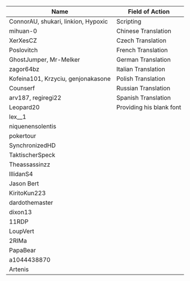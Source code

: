 |Name | Field of Action|
--- | --- |
| ConnorAU, shukari, linkion, Hypoxic | Scripting |
| mihuan-0 | Chinese Translation |
| XerXesCZ | Czech Translation |
| Poslovitch | French Translation |
| GhostJumper, Mr-Melker | German Translation |
| zagor64bz | Italian Translation |
| Kofeina101, Krzyciu, genjonakasone  | Polish Translation |
| Counserf | Russian Translation |
| arv187, regiregi22 | Spanish Translation |
| Leopard20 | Providing his blank font |
| lex__1 |
| niquenensolentis |
| pokertour |
| SynchronizedHD |
| TaktischerSpeck |
| Theassassinzz |
| IllidanS4 |
| Jason Bert |
| KiritoKun223 |
| dardothemaster |
| dixon13 |
| 11RDP | 
| LoupVert |
| 2RIMa |
| PapaBear |
| a1044438870 |
| Artenis |
